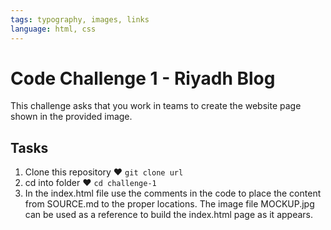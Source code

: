 ```yaml
---
tags: typography, images, links
language: html, css
---
```


# Code Challenge 1 - Riyadh Blog

This challenge asks that you work in teams to create the website page shown in the provided image.

## Tasks

1. Clone this repository ♥ `git clone url`
2. cd into folder ♥ `cd challenge-1`
3. In the index.html file use the comments in the code to place the content from SOURCE.md to the proper locations. The image file MOCKUP.jpg can be used as a reference to build the index.html page as it appears.